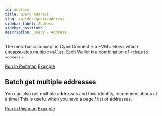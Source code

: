 ```yaml
---
id: address
title: Query Address
slug: /guides/query/address
sidebar_label: Address
sidebar_position: 1
description: Query - Address
---
```


The most basic concept in CyberConnect is a EVM `address` which encapsulates multiple `wallet`. Each Wallet is a combination of `<chainId, address>` .

[Run in Postman](https://www.postman.com/cyberconnect-v2/workspace/cyberconnect-v2/request/20133006-fd9325d2-5d4f-457a-8bf4-7b073fcad3ee) [Example](https://www.postman.com/cyberconnect-v2/workspace/cyberconnect-v2/example/20133006-a4a2cc7c-7d61-4c34-8584-9469c1604eea)

## Batch get multiple addresses

You can also get multiple addresses and their identity, recommendations at a time! This is useful when you have a page / list of addresses.

[Run in Postman](https://www.postman.com/cyberconnect-v2/workspace/cyberconnect-v2/request/20133006-117a4079-cbcf-444f-8d32-bac000e6b9ef) [Example](https://www.postman.com/cyberconnect-v2/workspace/cyberconnect-v2/example/20133006-c6f1e866-3784-4246-8c07-bab1e4348799)
